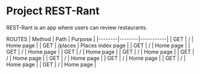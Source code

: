 # Project REST-Rant
REST-Rant is an app where users can review restaurants.

ROUTES
| Method |  Path  |  Purpose  |
|--------|--------|-----------|
|  GET   |    /   | Home page |
|  GET   |    /places  | Places index page |
|  GET   |    /   | Home page |
|  GET   |    /   | Home page |
|  GET   |    /   | Home page |
|  GET   |    /   | Home page |
|  GET   |    /   | Home page |
|  GET   |    /   | Home page |
|  GET   |    /   | Home page |
|  GET   |    /   | Home page |
|  GET   |    /   | Home page |